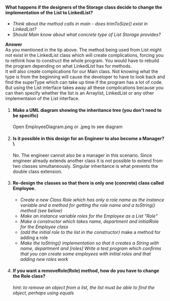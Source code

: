 #### What happens if the designers of the Storage class decide to change the implementation of the List to LinkedList?

- _Think about the method calls in main - does trimToSize() exist in LinkedList?_
- _Should Main know about what concrete type of List Storage provides?_

**Answer** <br>
As you mentioned in the tip above. The method being used from List might not exist in the LinkedList class which will create complications, forcing you to rethink how to construct the whole program. You would have to rebuild the program depending on what LinkedList has for methods. <br>
It will also create complications for our Main class. Not knowing what the type is from the beginning will cause the developer to have to look back and find the superType which can take up time if the program has a lot of code. But using the List interface takes away all these complications because you can then specify whether the list is an Arraylist, LinkedList or any other implementaion of the List interface.

1. #### Make a UML diagram showing the inheritance tree (you don't need to be specific) <br>
   Open EmployeeDiagram.png or .jpeg to see diagram
2. #### Is it possible in this design for an Engineer to also become a Manager? \

   No. The engineer cannot also be a manager in this scenario. Since engineer already extends another class it is not possible to extend from two classes simultaneously. Singular inheritance is what prevents the double class extension.

3. #### Re-design the classes so that there is only one (concrete) class called Employee.

   - _Create a new Class Role which has only a role name as the instance variable and a method for getting the role name and a toString() method (see below)_
   - _Make an instance variable roles for the Employee as a List "Role"_
   - _Make a constructor which takes name, department and initialRole for the Employee class_
   - _(add the initial role to the list in the constructor)_
     make a method for adding a role
   - _Make the toString() implementation so that it creates a String with name, department and [roles]
     Write a test program which confirms that you can create some employees with initial roles and that adding new roles work_

4. #### If you want a removeRole(Role) method, how do you have to change the Role class?
   _hint: to remove an object from a list, the list must be able to find the object, perhaps using equals_
